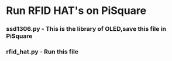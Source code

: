 # Run RFID HAT's on PiSquare 

### ssd1306.py - This is the library of OLED,save this file in PiSquare
### rfid_hat.py - Run this file

